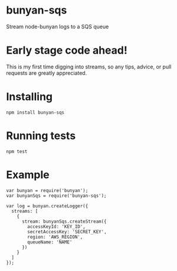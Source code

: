 # bunyan-sqs

Stream node-bunyan logs to a SQS queue

# Early stage code ahead!

This is my first time digging into streams, so any tips, advice, or pull
requests are greatly appreciated.

# Installing

```
npm install bunyan-sqs
```

# Running tests

```
npm test
```

# Example

```
var bunyan = require('bunyan');
var bunyanSqs = require('bunyan-sqs');

var log = bunyan.createLogger({
  streams: [
    {
      stream: bunyanSqs.createStream({
        accessKeyId: 'KEY_ID',
        secretAccessKey: 'SECRET_KEY',
        region: 'AWS_REGION',
        queueName: 'NAME'
      })
    }
  ]
});
```
